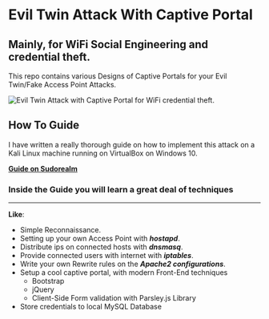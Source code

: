 # Evil Twin Attack With Captive Portal 
## Mainly, for WiFi Social Engineering and credential theft. 

This repo contains various Designs of Captive Portals for your Evil Twin/Fake Access Point Attacks.

![Evil Twin Attack with Captive Portal for WiFi credential theft.](https://i.imgur.com/YRhKYuT.png)

## How To Guide
I have written a really thorough guide on how to implement this attack on a Kali Linux machine running on VirtualBox on Windows 10. 


**[Guide on Sudorealm](https://sudorealm.com/blog/evil-twin-attack-guide)**

### Inside the Guide you will learn a great deal of techniques
---
**Like**: 

- Simple Reconnaissance.
- Setting up your own Access Point with ***hostapd***.
- Distribute ips on connected hosts with ***dnsmasq***.
- Provide connected users with internet with ***iptables***.
- Write your own Rewrite rules on the ***Apache2 configurations***.
- Setup a cool captive portal, with modern Front-End techniques
    - Bootstrap
    - jQuery
    - Client-Side Form validation with Parsley.js Library
- Store credentials to local MySQL Database
